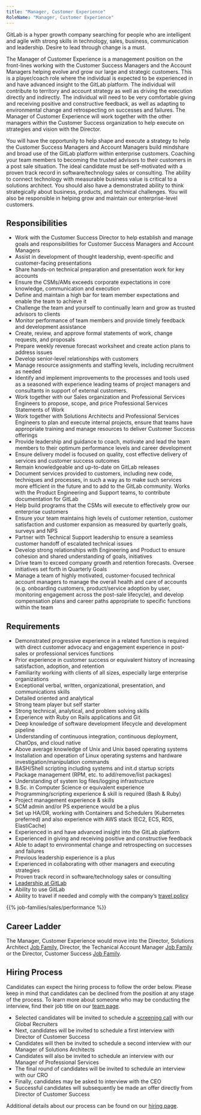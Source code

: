 ```yaml
---
title: "Manager, Customer Experience"
RoleName: "Manager, Customer Experience"
---
```


GitLab is a hyper growth company searching for people who are intelligent and agile with strong skills in technology, sales, business, communication and leadership. Desire to lead through change is a must.

The Manager of Customer Experience is a management position on the front-lines working with the Customer Success Managers and the Account Managers helping evolve and grow our large and strategic customers. This is a player/coach role where the individual is expected to be experienced in and have advanced insight to the GitLab platform. The individual will contribute to territory and account strategy as well as driving the execution directly and indirectly. The individual will need to be very comfortable giving and receiving positive and constructive feedback, as well as adapting to environmental change and retrospecting on successes and failures. The Manager of Customer Experience will work together with the other managers within the Customer Success organization to help execute on strategies and vision with the Director.

You will have the opportunity to help shape and execute a strategy to help the Customer Success Managers and Account Managers build mindshare and broad use of the GitLab platform within enterprise customers. Coaching your team members to becoming the trusted advisors to their customers in a post sale situation. The ideal candidate must be self-motivated with a proven track record in software/technology sales or consulting. The ability to connect technology with measurable business value is critical to a solutions architect. You should also have a demonstrated ability to think strategically about business, products, and technical challenges. You will also be responsible in helping grow and maintain our enterprise-level customers.

## Responsibilities

- Work with the Customer Success Director to help establish and manage goals and responsibilities for Customer Success Managers and Account Managers
- Assist in development of thought leadership, event-specific and customer-facing presentations
- Share hands-on technical preparation and presentation work for key accounts
- Ensure the CSMs/AMs  exceeds corporate expectations in core knowledge, communication and execution
- Define and maintain a high bar for team member expectations and enable the team to achieve it
- Challenge the team and yourself to continually learn and grow as trusted advisors to clients
- Monitor performance of team members and provide timely feedback and development assistance
- Create, review, and approve formal statements of work, change requests, and proposals
- Prepare weekly revenue forecast worksheet and create action plans to address issues
- Develop senior-level relationships with customers
- Manage resource assignments and staffing levels, including recruitment as needed
- Identify and implement improvements to the processes and tools used as a seasoned  with experience leading teams of project managers and consultants in support of external customers.
- Work together with our Sales organization and Professional Services Engineers to propose, scope, and price Professional  Services Statements of Work
- Work together with Solutions Architects and Professional Services Engineers to plan and execute internal projects, ensure that teams have appropriate training and manage resources to deliver Customer Success offerings
- Provide leadership and guidance to coach, motivate and lead the team members to their optimum performance levels and career development
- Ensure delivery model is focused on quality, cost effective delivery of services and customer success outcomes
- Remain knowledgeable and up-to-date on GitLab releases
- Document services provided to customers, including new code, techniques and processes, in such a way as to make such services more efficient in the future and to add to the GitLab community. Works with the Product Engineering and Support teams, to contribute documentation for GitLab
- Help build programs that the CSMs  will execute to effectively  grow our enterprise customers
- Ensure your team maintains high levels of customer retention, customer satisfaction and customer expansion as measured by quarterly goals, surveys and NPS
- Partner with Technical Support leadership to ensure a seamless customer handoff of escalated technical issues
- Develop strong relationships with Engineering and Product to ensure cohesion and shared understanding of goals, initiatives
- Drive team to exceed company growth and retention forecasts. Oversee initiatives set forth in Quarterly Goals
- Manage a team of highly motivated, customer-focused technical account managers  to manage the overall health and care of accounts (e.g. onboarding customers, product/service adoption by user, monitoring engagement across the post-sale lifecycle), and develop compensation plans and career paths appropriate to specific functions within the team

## Requirements

- Demonstrated progressive experience in a related function is required with direct customer advocacy and engagement experience in post-sales or professional services functions
- Prior experience in customer success or equivalent history of increasing satisfaction, adoption, and retention
- Familiarity working with clients of all sizes, especially large enterprise organizations
- Exceptional verbal, written, organizational, presentation, and communications skills
- Detailed oriented and analytical
- Strong team player but self starter
- Strong technical, analytical, and problem solving skills
- Experience with Ruby on Rails applications and Git
- Deep knowledge of software development lifecycle and development pipeline
- Understanding of continuous integration, continuous deployment, ChatOps, and cloud native
- Above average knowledge of Unix and Unix based operating systems
- Installation and operation of Linux operating systems and hardware investigation/manipulation commands
- BASH/Shell scripting including systems and init.d startup scripts
- Package management (RPM, etc. to add/remove/list packages)
- Understanding of system log files/logging infrastructure
- B.Sc. in Computer Science or equivalent experience
- Programming/scripting experience & skill is required (Bash & Ruby)
- Project management experience & skills
- SCM admin and/or PS experience would be a plus
- Set up HA/DR, working with Containers and Schedulers (Kubernetes preferred) and also experience with AWS stack (EC2, ECS, RDS, ElastiCache)
- Experienced in and have advanced insight into the GitLab platform
- Experienced in giving and receiving positive and constructive feedback
- Able to adapt to environmental change and retrospecting on successes and failures
- Previous leadership experience is a plus
- Experienced in collaborating with other managers and executing strategies
- Proven track record in software/technology sales or consulting
- [Leadership at GitLab](/handbook/company/structure/#management-group)
- Ability to use GitLab
- Ability to travel if needed and comply with the company’s [travel policy](/handbook/travel/)

{{% job-families/sales/performance %}}

## Career Ladder

The Manager, Customer Experience would move into the Director, Solutions Architect [Job Family](/job-families/sales/solutions-architect/), Director, the Techanical Account Manager [Job Family](/job-families/sales/customer-success-management/) or the Director, Customer Success [Job Family](/job-families/sales/director-customer-success/).

## Hiring Process

Candidates can expect the hiring process to follow the order below. Please keep in mind that candidates can be declined from the position at any stage of the process. To learn more about someone who may be conducting the interview, find their job title on our [team page](/handbook/company/team/).

- Selected candidates will be invited to schedule a [screening call](/handbook/hiring/interviewing/#screening-call) with our Global Recruiters
- Next, candidates will be invited to schedule a first interview with Director of Customer Success
- Candidates will then be invited to schedule a second interview with our Manager of Solutions Architects
- Candidates will also be invited to schedule an interview with our Manager of Professional Services
- The final round of candidates will be invited to schedule an interview with our CRO
- Finally, candidates may be asked to interview with the CEO
- Successful candidates will subsequently be made an offer directly from Director of Customer Success

Additional details about our process can be found on our [hiring page](/handbook/hiring/interviewing/).
